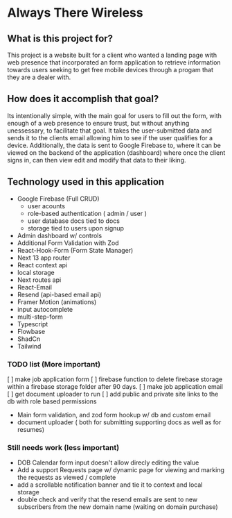 # Always There Wireless

## What is this project for?
 This project is a website built for a client who wanted a landing page with web presence that incorporated an form application to retrieve information towards users seeking to get free mobile devices through a progam that they are a dealer with.  

 ## How does it accomplish that goal?
 Its intentionally simple, with the main goal for users to fill out the form, with enough of a web presence to ensure trust, but without anything unessessary, to facilitate that goal. It takes the user-submitted data and sends it to the clients email allowing him to see if the user qualifies for a device. Additionally, the data is sent to Google Firebase to, where it can be viewed on the backend of the application (dashboard) where once the client signs in, can then view edit and modify that data to their liking.

## Technology used in this application
- Google Firebase (Full CRUD)
    - user acounts
    - role-based authentication ( admin / user )
    - user database docs tied to docs
    - storage tied to users upon signup
- Admin dashboard w/ controls
- Additional Form Validation with Zod
- React-Hook-Form (Form State Manager)
- Next 13 app router
- React context api
- local storage
- Next routes api
- React-Email 
- Resend (api-based email api)
- Framer Motion (animations)
- input autocomplete
- multi-step-form
- Typescript
- Flowbase
- ShadCn
- Tailwind


### TODO list (More important)
[ ] make job application form
[ ] firebase function to delete firebase storage within a firebase storage folder after 90 days.
[ ] make job application email
[ ] get document uploader to run
[ ] add public and private site links to the db with role based permissions
- Main form validation, and zod form hookup w/ db and custom email
- document uploader ( both for submitting supporting docs as well as for resumes)

### Still needs work (less important)
- DOB Calendar form input doesn't allow direcly editing the value
- Add a support Requests page w/ dynamic page for viewing and marking the requests as viewed / complete
- add a scrollable notification banner and tie it to context and local storage
- double check and verify that the resend emails are sent to new subscribers from the new  domain name (waiting on domain purchase)

